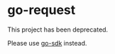 go-request
==========

This project has been deprecated.

Please use [go-sdk](https://github.com/blend/go-sdk/tree/master/request) instead.
